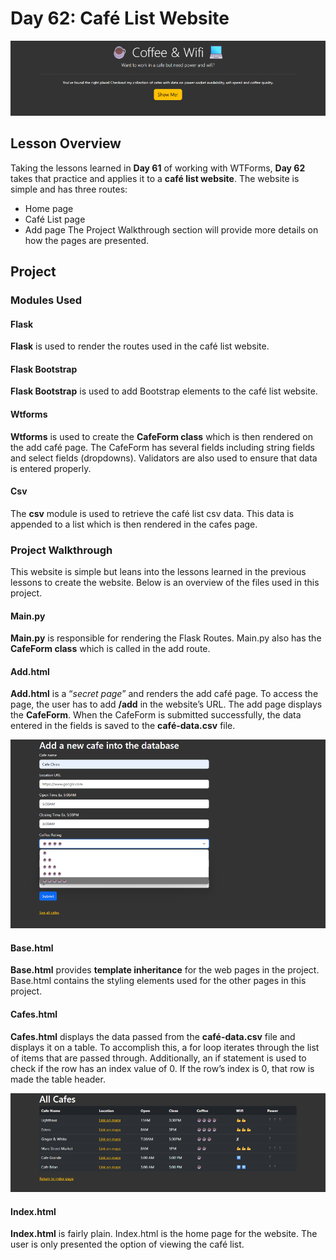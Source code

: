 # Day 62: Café List Website
![Cafe list website home](../Images/Day62-CafesHome.png)
## Lesson Overview
Taking the lessons learned in **Day 61** of working with WTForms, **Day 62** takes that practice and applies it to a **café list website**. The website is simple and has three routes:
-	Home page
-	Café List page
-	Add page
The Project Walkthrough section will provide more details on how the pages are presented.
## Project
### Modules Used
#### Flask
**Flask** is used to render the routes used in the café list website.
#### Flask Bootstrap
**Flask Bootstrap** is used to add Bootstrap elements to the café list website.
#### Wtforms
**Wtforms** is used to create the **CafeForm class** which is then rendered on the add café page. The CafeForm has several fields including string fields and select fields (dropdowns). Validators are also used to ensure that data is entered properly.
#### Csv
The **csv** module is used to retrieve the café list csv data. This data is appended to a list which is then rendered in the cafes page.
### Project Walkthrough
This website is simple but leans into the lessons learned in the previous lessons to create the website. Below is an overview of the files used in this project.

#### Main.py
**Main.py** is responsible for rendering the Flask Routes. Main.py also has the **CafeForm class** which is called in the add route.
#### Add.html
**Add.html** is a “*secret page*” and renders the add café page. To access the page, the user has to add **/add** in the website’s URL. The add page displays the **CafeForm**. When the CafeForm is submitted successfully, the data entered in the fields is saved to the **café-data.csv** file.

![Add cafe page](Screenshots/AddCafe.png)

#### Base.html
**Base.html** provides **template inheritance** for the web pages in the project. Base.html contains the styling elements used for the other pages in this project.
#### Cafes.html
**Cafes.html** displays the data passed from the **café-data.csv** file and displays it on a table. To accomplish this, a for loop iterates through the list of items that are passed through. Additionally, an if statement is used to check if the row has an index value of 0. If the row’s index is 0, that row is made the table header.

![Cafe list table](Screenshots/Cafes.png)

#### Index.html
**Index.html** is fairly plain. Index.html is the home page for the website. The user is only presented the option of viewing the café list.
